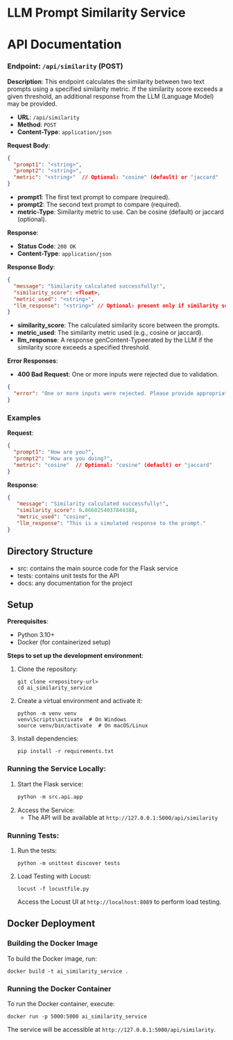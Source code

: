 # LLM Prompt Similarity Service

# API Documentation

### Endpoint: `/api/similarity` (POST)

**Description**: This endpoint calculates the similarity between two text prompts using a specified similarity metric. If the similarity score exceeds a given threshold, an additional response from the LLM (Language Model) may be provided.

- **URL**: `/api/similarity`
- **Method**: `POST`
- **Content-Type**: `application/json`

**Request Body**:

```json
{
  "prompt1": "<string>",
  "prompt2": "<string>",
  "metric": "<string>"  // Optional: "cosine" (default) or "jaccard"
}
```
- **prompt1**: The first text prompt to compare (required).
- **prompt2**: The second text prompt to compare (required).
- **metric-Type**: Similarity metric to use. Can be cosine (default) or jaccard (optional).

**Response**:
- **Status Code**: `200 OK`
- **Content-Type**: `application/json`

**Response Body**:
```json
{
  "message": "Similarity calculated successfully!",
  "similarity_score": <float>,
  "metric_used": "<string>",
  "llm_response": "<string>" // Optional: present only if similarity score exceeds threshold
}
```
- **similarity_score**: The calculated similarity score between the prompts.
- **metric_used**: The similarity metric used (e.g., cosine or jaccard).
- **llm_response**: A response genContent-Typeerated by the LLM if the similarity score exceeds a specified threshold.

**Error Responses**:
- **400 Bad Request**: One or more inputs were rejected due to validation.
```json
{
  "error": "One or more inputs were rejected. Please provide appropriate content."
}
```
### Examples
**Request**:
```json
{
  "prompt1": "How are you?",
  "prompt2": "How are you doing?",
  "metric": "cosine"  // Optional: "cosine" (default) or "jaccard"
}
```
**Response**:
```json
{
   "message": "Similarity calculated successfully!",
   "similarity_score": 0.8660254037844388,
   "metric_used": "cosine",
   "llm_response": "This is a simulated response to the prompt."
}
```

## Directory Structure
- src: contains the main source code for the Flask service
- tests: contains unit tests for the API
- docs: any documentation for the project

## Setup

**Prerequisites**:
- Python 3.10+
- Docker (for containerized setup)

**Steps to set up the development environment**:

1. Clone the repository:
   ```
   git clone <repository-url>
   cd ai_similarity_service
   ```

2. Create a virtual environment and activate it:
   ```
   python -m venv venv
   venv\Scripts\activate  # On Windows
   source venv/bin/activate  # On macOS/Linux
   ```

3. Install dependencies:
   ```
   pip install -r requirements.txt
   ```
### Running the Service Locally:
1. Start the Flask service:
   ```python
   python -m src.api.app
   ```
2. Access the Service:
   - The API will be available at `http://127.0.0.1:5000/api/similarity`

### Running Tests:
1. Run the tests:
   ```
   python -m unittest discover tests
   ```
2. Load Testing with Locust:
   ```
   locust -f locustfile.py
   ```
   Access the Locust UI at `http://localhost:8089` to perform load testing.

## Docker Deployment

### Building the Docker Image
To build the Docker image, run:
```
docker build -t ai_similarity_service .
```

### Running the Docker Container
To run the Docker container, execute:
```
docker run -p 5000:5000 ai_similarity_service
```

The service will be accessible at `http://127.0.0.1:5000/api/similarity`.